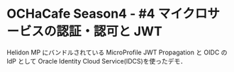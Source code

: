 # OCHaCafe Season4 - #4 マイクロサービスの認証・認可と JWT

Helidon MP にバンドルされている MicroProfile JWT Propagation と OIDC の IdP として Oracle Identity Cloud Service(IDCS)を使ったデモ．
